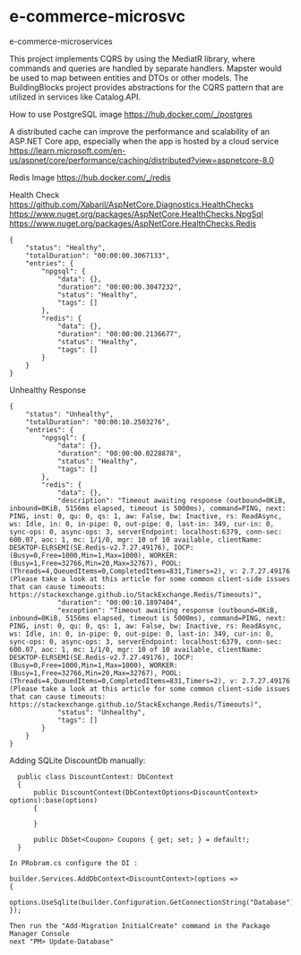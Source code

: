 # e-commerce-microsvc
e-commerce-microservices

This project implements CQRS by using the MediatR library, where commands and queries are handled by separate handlers. 
Mapster would be used to map between entities and DTOs or other models.
The BuildingBlocks project provides abstractions for the CQRS pattern that are utilized in services like Catalog.API.

How to use PostgreSQL image
https://hub.docker.com/_/postgres

A distributed cache can improve the performance and scalability of an ASP.NET Core app, especially when the app is hosted by a cloud service
https://learn.microsoft.com/en-us/aspnet/core/performance/caching/distributed?view=aspnetcore-8.0

Redis Image
https://hub.docker.com/_/redis

Health Check
https://github.com/Xabaril/AspNetCore.Diagnostics.HealthChecks
https://www.nuget.org/packages/AspNetCore.HealthChecks.NpgSql
https://www.nuget.org/packages/AspNetCore.HealthChecks.Redis

``` HealtCheck Response
{
    "status": "Healthy",
    "totalDuration": "00:00:00.3067133",
    "entries": {
        "npgsql": {
            "data": {},
            "duration": "00:00:00.3047232",
            "status": "Healthy",
            "tags": []
        },
        "redis": {
            "data": {},
            "duration": "00:00:00.2136677",
            "status": "Healthy",
            "tags": []
        }
    }
}
```
Unhealthy Response
```
{
    "status": "Unhealthy",
    "totalDuration": "00:00:10.2503276",
    "entries": {
        "npgsql": {
            "data": {},
            "duration": "00:00:00.0228878",
            "status": "Healthy",
            "tags": []
        },
        "redis": {
            "data": {},
            "description": "Timeout awaiting response (outbound=0KiB, inbound=0KiB, 5156ms elapsed, timeout is 5000ms), command=PING, next: PING, inst: 0, qu: 0, qs: 1, aw: False, bw: Inactive, rs: ReadAsync, ws: Idle, in: 0, in-pipe: 0, out-pipe: 0, last-in: 349, cur-in: 0, sync-ops: 0, async-ops: 3, serverEndpoint: localhost:6379, conn-sec: 600.07, aoc: 1, mc: 1/1/0, mgr: 10 of 10 available, clientName: DESKTOP-ELRSEMI(SE.Redis-v2.7.27.49176), IOCP: (Busy=0,Free=1000,Min=1,Max=1000), WORKER: (Busy=1,Free=32766,Min=20,Max=32767), POOL: (Threads=4,QueuedItems=0,CompletedItems=831,Timers=2), v: 2.7.27.49176 (Please take a look at this article for some common client-side issues that can cause timeouts: https://stackexchange.github.io/StackExchange.Redis/Timeouts)",
            "duration": "00:00:10.1897404",
            "exception": "Timeout awaiting response (outbound=0KiB, inbound=0KiB, 5156ms elapsed, timeout is 5000ms), command=PING, next: PING, inst: 0, qu: 0, qs: 1, aw: False, bw: Inactive, rs: ReadAsync, ws: Idle, in: 0, in-pipe: 0, out-pipe: 0, last-in: 349, cur-in: 0, sync-ops: 0, async-ops: 3, serverEndpoint: localhost:6379, conn-sec: 600.07, aoc: 1, mc: 1/1/0, mgr: 10 of 10 available, clientName: DESKTOP-ELRSEMI(SE.Redis-v2.7.27.49176), IOCP: (Busy=0,Free=1000,Min=1,Max=1000), WORKER: (Busy=1,Free=32766,Min=20,Max=32767), POOL: (Threads=4,QueuedItems=0,CompletedItems=831,Timers=2), v: 2.7.27.49176 (Please take a look at this article for some common client-side issues that can cause timeouts: https://stackexchange.github.io/StackExchange.Redis/Timeouts)",
            "status": "Unhealthy",
            "tags": []
        }
    }
}
```

Adding SQLite DiscountDb manually:
```
  public class DiscountContext: DbContext
  {
      public DiscountContext(DbContextOptions<DiscountContext> options):base(options) 
      {
          
      }

      public DbSet<Coupon> Coupons { get; set; } = default!;
  }

In PRobram.cs configure the DI :

builder.Services.AddDbContext<DiscountContext>(options =>
{
    options.UseSqlite(builder.Configuration.GetConnectionString("Database"));
});

Then run the "Add-Migration InitialCreate" command in the Package Manager Console
next "PM> Update-Database"

```

